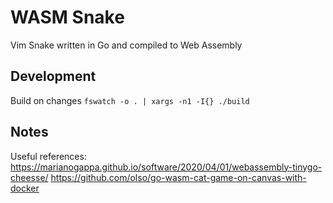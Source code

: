 # WASM Snake

Vim Snake written in Go and compiled to Web Assembly

## Development

Build on changes `fswatch -o . | xargs -n1 -I{} ./build`

## Notes

Useful references:
https://marianogappa.github.io/software/2020/04/01/webassembly-tinygo-cheesse/
https://github.com/olso/go-wasm-cat-game-on-canvas-with-docker
